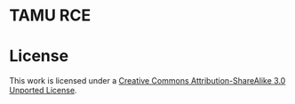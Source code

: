 # TAMU RCE 

# License

This work is licensed under a [Creative Commons Attribution-ShareAlike 3.0 Unported License](http://creativecommons.org/licenses/by-sa/3.0/).



